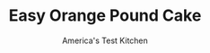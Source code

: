 ---
layout: ../../layouts/MarkdownPostLayout.astro
title: Easy Orange Pound Cake
author: America's Test Kitchen
pubDate: 2023-03-15
description: "When it comes to flavor and texture, dessert doesn’t get more straightforward than pound cake. But the classic recipe is notoriously fussy to make. Our version isn’t."
image_url: https://res.cloudinary.com/hksqkdlah/image/upload/ar_1:1,c_fill,dpr_2.0,f_auto,fl_lossy.progressive.strip_profile,g_faces:auto,q_auto:low,w_344/SFS_Easy_Pound_Cake_Orange-4_eqly9o
tags: ["Desserts or Baked Goods","Cakes"]
calories: 3522
protein: 5
carbohydrates: 48
fats: 25
fiber: 
ingredients: ["1 1/2 cups (6 ounces), cake flour","1 teaspoon, baking powder","1/2 teaspoon, salt","1 1/4 cups (8 3/4 ounces), sugar","4 , large eggs, room temperature","1 tablespoon, grated orange zest plus 1 tablespoon juice","1 1/2 teaspoons, vanilla extract","16 tablespoons, unsalted butter, melted and hot"]
serves: 8
time: "1½ hours, plus 2 hours cooling"
instructions: ["Adjust oven rack to middle position and heat oven to 350 degrees. Grease and flour 8½ by 4½-inch loaf pan. Whisk flour, baking powder, and salt together in bowl.","Process sugar, eggs, orange zest and juice, and vanilla in food processor until combined, about 10 seconds. With processor running, add melted butter in steady stream until incorporated. Pour mixture into large bowl.","Sift flour mixture over egg mixture in 3 additions, whisking to combine after each addition until few streaks of flour remain. Continue to whisk batter gently until almost no lumps remain.","Transfer batter to prepared pan and smooth top. Wipe any drops of batter off sides of pan and gently tap pan on counter to release air bubbles. Bake until toothpick inserted in center comes out with few moist crumbs attached, 50 minutes to 1 hour, rotating pan halfway through baking.","Let cake cool in pan on wire rack for 10 minutes. Run small knife around edge of cake to loosen, then flip cake out onto wire rack. Turn cake right side up and let cool completely, about 2 hours, before serving. (Cake can be wrapped in plastic wrap and stored at room temperature for up to 5 days. Wrapped cake can be placed in zipper-lock bag and frozen for up to 1 month.)"]
nutrition: ["68 mg Potassium, K","131 mg Phosphorus, P","69 mg Calcium, Ca","2 mg Iron, Fe","7 mg Magnesium, Mg","230 mg Sodium, Na","25 g Total lipid (fat)","1 mg Niacin","6 g Fatty acids, total monounsaturated","1 g Fatty acids, total polyunsaturated","2 mg Vitamin C, total ascorbic acid","154 mg Cholesterol","15 g Fatty acids, total saturated","29 µg Folic acid","23 µg Folate, food","31 g Sugars, total","2 µg Vitamin K (phylloquinone)","28 g Water","48 g Carbohydrate, by difference","73 µg Folate, DFE","5 g Protein","234 µg Vitamin A, RAE","440 kcal Energy","30 g Sugars, added","3522 calories"]
notes: "The test kitchen’s preferred loaf pan measures 8 1/2 by 4 1/2 inches; if you use a 9 by 5-inch pan, start checking for doneness 5 minutes early."
---